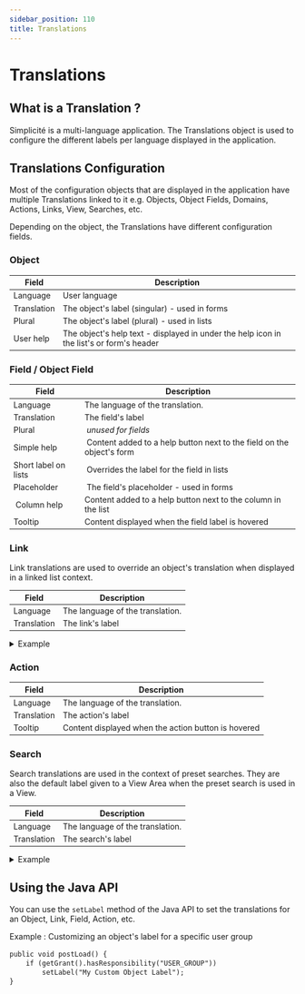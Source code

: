 ```yaml
---
sidebar_position: 110
title: Translations
---
```


# Translations

## What is a Translation ?

Simplicité is a multi-language application. The Translations object is used to configure the different labels per language displayed in the application.

## Translations Configuration

Most of the configuration objects that are displayed in the application have multiple Translations linked to it e.g. Objects, Object Fields, Domains, Actions, Links, View, Searches, etc.

Depending on the object, the Translations have different configuration fields.

### Object

| Field | Description |
| ----- | ----------- |
| Language | User language |
| Translation | The object's label (singular) - used in forms |
| Plural | The object's label (plural) - used in lists |
| User help | The object's help text - displayed in under the help icon in the list's or form's header |

### Field / Object Field

| Field | Description |
| ----- | ----------- |
| Language | The language of the translation. |
| Translation | The field's label |
| Plural | *unused for fields* |
| Simple help | Content added to a help button next to the field on the object's form |
| Short label on lists | Overrides the label for the field in lists |
| Placeholder | The field's placeholder - used in forms |
| Column help | Content added to a help button next to the column in the list |
| Tooltip | Content displayed when the field label is hovered |

### Link

Link translations are used to override an object's translation when displayed in a linked list context.

| Field | Description |
| ----- | ----------- |
| Language | The language of the translation. |
| Translation | The link's label |

<details>
    <summary>Example</summary>

    ![](img/translations/link-translation.png)
</details>

### Action

| Field | Description |
| ----- | ----------- |
| Language | The language of the translation. |
| Translation | The action's label |
| Tooltip | Content displayed when the action button is hovered |

### Search 

Search translations are used in the context of preset searches. 
They are also the default label given to a View Area when the preset search is used in a View.

| Field | Description |
| ----- | ----------- |
| Language | The language of the translation. |
| Translation | The search's label |

<details>
    <summary>Example</summary>

    ![](img/translations/search-translation.png)
</details>

## Using the Java API

You can use the `setLabel` method of the Java API to set the translations for an Object, Link, Field, Action, etc.

Example : Customizing an object's label for a specific user group

```simplicite-java
public void postLoad() {
	if (getGrant().hasResponsibility("USER_GROUP"))
		setLabel("My Custom Object Label");
}
```